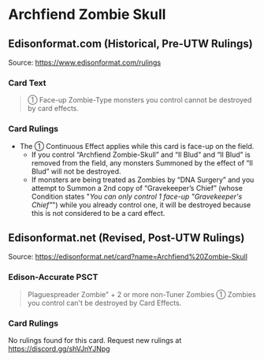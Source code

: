 # Archfiend Zombie Skull

## Edisonformat.com (Historical, Pre-UTW Rulings)

Source: https://www.edisonformat.com/rulings

### Card Text

> ① Face-up Zombie-Type monsters you control cannot be destroyed by card effects.

### Card Rulings

*   The ① Continuous Effect applies while this card is face-up on the field.
    *   If you control “Archfiend Zombie-Skull” and “Il Blud” and “Il Blud” is removed from the field, any monsters Summoned by the effect of “Il Blud” will not be destroyed.
    *   If monsters are being treated as Zombies by “DNA Surgery” and you attempt to Summon a 2nd copy of “Gravekeeper’s Chief” (whose Condition states "_You can only control 1 face-up "Gravekeeper's Chief"_") while you already control one, it will be destroyed because this is not considered to be a card effect.

## Edisonformat.net (Revised, Post-UTW Rulings)

Source: https://edisonformat.net/card?name=Archfiend%20Zombie-Skull

### Edison-Accurate PSCT

> Plaguespreader Zombie" + 2 or more non-Tuner Zombies
> ① Zombies you control can't be destroyed by Card Effects.

### Card Rulings

No rulings found for this card. Request new rulings at https://discord.gg/shVJnYJNpg
            